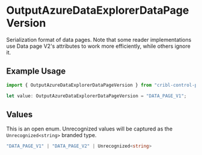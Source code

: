 # OutputAzureDataExplorerDataPageVersion

Serialization format of data pages. Note that some reader implementations use Data page V2's attributes to work more efficiently, while others ignore it.

## Example Usage

```typescript
import { OutputAzureDataExplorerDataPageVersion } from "cribl-control-plane/models";

let value: OutputAzureDataExplorerDataPageVersion = "DATA_PAGE_V1";
```

## Values

This is an open enum. Unrecognized values will be captured as the `Unrecognized<string>` branded type.

```typescript
"DATA_PAGE_V1" | "DATA_PAGE_V2" | Unrecognized<string>
```